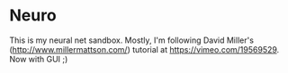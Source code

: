 # Neuro
This is my neural net sandbox. Mostly, I'm following David Miller's 
(http://www.millermattson.com/) tutorial at https://vimeo.com/19569529. Now with GUI ;)
